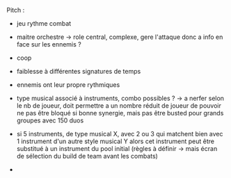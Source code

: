 
Pitch : 
- jeu rythme combat
- maitre orchestre → role central, complexe, gere l'attaque donc a info en face sur les ennemis ? 
- coop
- faiblesse à différentes signatures de temps
- ennemis ont leur propre rythmiques 

- type musical associé à instruments, combo possibles ? → a nerfer selon le nb de joueur, doit permettre a un nombre réduit de joueur de pouvoir ne pas être bloqué si bonne synergie, mais pas être busted pour grands groupes avec 150 duos
- si 5 instruments, de type musical X, avec 2 ou 3 qui matchent bien avec 1 instrument d'un autre style musical Y alors cet instrument peut être substitué à un instrument du pool initial (règles à définir → mais écran de sélection du build de team avant les combats)

- 